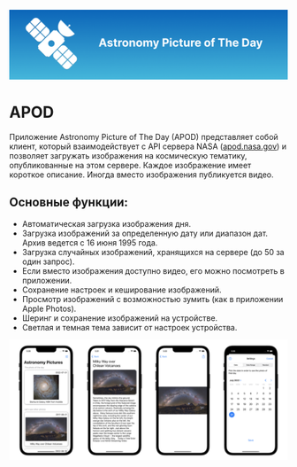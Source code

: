 ![ProjectBanner](AdditionalMaterials/ProjectBanner.png)

# APOD

Приложение Astronomy Picture of The Day (APOD) представляет собой клиент, который взаимодействует с API сервера NASA ([apod.nasa.gov](https://apod.nasa.gov/)) и позволяет загружать изображения на космическую тематику, опубликованные на этом сервере. Каждое изображение имеет короткое описание. Иногда вместо изображения публикуется видео.

## Основные функции:

* Автоматическая загрузка изображения дня.
* Загрузка изображений за определенную дату или диапазон дат. Архив ведется с 16 июня 1995 года.
* Загрузка случайных изображений, хранящихся на сервере (до 50 за один запрос).
* Если вместо изображения доступно видео, его можно посмотреть в приложении.
* Сохранение настроек и кеширование изображений.
* Просмотр изображений с возможностью зумить (как в приложении Apple Photos).
* Шеринг и сохранение изображений на устройстве.
* Светлая и темная тема зависит от настроек устройства.

![ScreenshotsBanner](AdditionalMaterials/ScreenshotsBanner.png)
